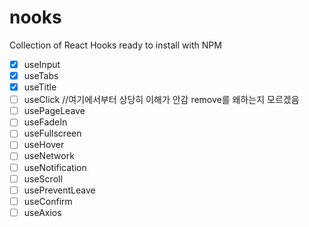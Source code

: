 # nooks

Collection of React Hooks ready to install with NPM

- [x] useInput
- [x] useTabs
- [x] useTitle
- [ ] useClick //여기에서부터 상당히 이해가 안감 remove를 왜하는지 모르겠음
- [ ] usePageLeave
- [ ] useFadeIn
- [ ] useFullscreen
- [ ] useHover
- [ ] useNetwork
- [ ] useNotification
- [ ] useScroll
- [ ] usePreventLeave
- [ ] useConfirm
- [ ] useAxios